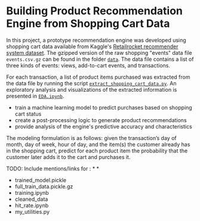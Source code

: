 # Building Product Recommendation Engine from Shopping Cart Data

In this project, a prototype recommendation engine was developed using shopping cart data available from Kaggle's [Retailrocket recommender system dataset](https://www.kaggle.com/datasets/retailrocket/ecommerce-dataset?select=events.csv).  The gzipped version of the raw shopping "events" data file `events.csv.gz` can be found in the folder [`data`](data).  The data file contains a list of three kinds of events: views, add-to-cart events, and transactions.

For each transaction, a list of product items purchased was extracted from the data file by running the script [`extract_shopping_cart_data.py`](extract_shopping_cart_data.py).  An exploratory analysis and visualizations of the extracted information is presented in [`EDA.ipynb`](EDA.ipynb).  
* train a machine learning model to predict purchases based on shopping cart status
* create a post-processing logic to generate product recommendations
* provide analysis of the engine's predictive accuracy and characteristics


The modeling formulation is as follows: given the transaction’s day of month, day of week, hour of day, and the item(s) the customer already has in the shopping cart, predict for each product item the probability that the customer later adds it to the cart and purchases it.


TODO: Include mentions/links for :
* 
* 
* trained_model.pickle
*	full_train_data.pickle.gz
* training.ipynb
* cleaned_data
* hit_rate.ipynb
* my_utilities.py
